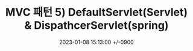 ---
title:  MVC 패턴 5) DefaultServlet(Servlet) & DispathcerServlet(spring)
date: 2023-01-08 15:13:00 +/-0900
categories: [studyplace, Hello-Spring!]
tags: [spring]     # TAG names should always be lowercase
---